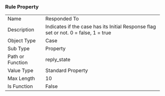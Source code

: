 ### Rule Property

|  |  |
| ------------- | ------------- |
| Name	| Responded To
| Description	| Indicates if the case has its Initial Response flag set or not. 0 = false, 1 = true
| Object Type	| Case
| Sub Type	| Property
| Path or Function	| reply_state
| Value Type	| Standard Property
| Max Length	| 10
| Is Function	| False
